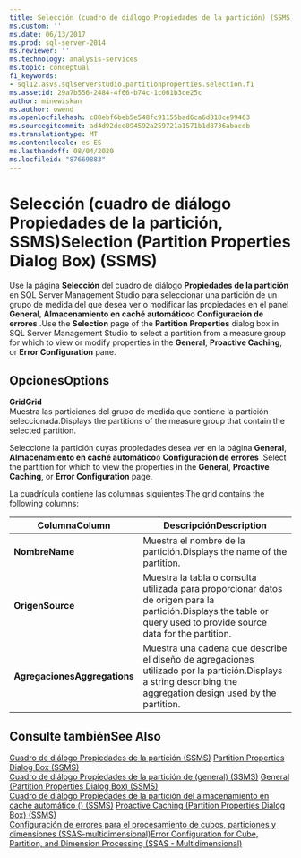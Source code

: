 ```yaml
---
title: Selección (cuadro de diálogo Propiedades de la partición) (SSMS) | Microsoft Docs
ms.custom: ''
ms.date: 06/13/2017
ms.prod: sql-server-2014
ms.reviewer: ''
ms.technology: analysis-services
ms.topic: conceptual
f1_keywords:
- sql12.asvs.sqlserverstudio.partitionproperties.selection.f1
ms.assetid: 29a7b556-2484-4f66-b74c-1c061b3ce25c
author: minewiskan
ms.author: owend
ms.openlocfilehash: c88ebf6beb5e548fc91155bad6ca6d818ce99463
ms.sourcegitcommit: ad4d92dce894592a259721a1571b1d8736abacdb
ms.translationtype: MT
ms.contentlocale: es-ES
ms.lasthandoff: 08/04/2020
ms.locfileid: "87669883"
---
```

# <a name="selection-partition-properties-dialog-box-ssms"></a><span data-ttu-id="404a5-102">Selección (cuadro de diálogo Propiedades de la partición, SSMS)</span><span class="sxs-lookup"><span data-stu-id="404a5-102">Selection (Partition Properties Dialog Box) (SSMS)</span></span>
  <span data-ttu-id="404a5-103">Use la página **Selección** del cuadro de diálogo **Propiedades de la partición** en SQL Server Management Studio para seleccionar una partición de un grupo de medida del que desea ver o modificar las propiedades en el panel **General**, **Almacenamiento en caché automático**o **Configuración de errores** .</span><span class="sxs-lookup"><span data-stu-id="404a5-103">Use the **Selection** page of the **Partition Properties** dialog box in SQL Server Management Studio to select a partition from a measure group for which to view or modify properties in the **General**, **Proactive Caching**, or **Error Configuration** pane.</span></span>  
  
## <a name="options"></a><span data-ttu-id="404a5-104">Opciones</span><span class="sxs-lookup"><span data-stu-id="404a5-104">Options</span></span>  
 <span data-ttu-id="404a5-105">**Grid**</span><span class="sxs-lookup"><span data-stu-id="404a5-105">**Grid**</span></span>  
 <span data-ttu-id="404a5-106">Muestra las particiones del grupo de medida que contiene la partición seleccionada.</span><span class="sxs-lookup"><span data-stu-id="404a5-106">Displays the partitions of the measure group that contain the selected partition.</span></span>  
  
 <span data-ttu-id="404a5-107">Seleccione la partición cuyas propiedades desea ver en la página **General**, **Almacenamiento en caché automático**o **Configuración de errores** .</span><span class="sxs-lookup"><span data-stu-id="404a5-107">Select the partition for which to view the properties in the **General**, **Proactive Caching**, or **Error Configuration** page.</span></span>  
  
 <span data-ttu-id="404a5-108">La cuadrícula contiene las columnas siguientes:</span><span class="sxs-lookup"><span data-stu-id="404a5-108">The grid contains the following columns:</span></span>  
  
|<span data-ttu-id="404a5-109">Columna</span><span class="sxs-lookup"><span data-stu-id="404a5-109">Column</span></span>|<span data-ttu-id="404a5-110">Descripción</span><span class="sxs-lookup"><span data-stu-id="404a5-110">Description</span></span>|  
|------------|-----------------|  
|<span data-ttu-id="404a5-111">**Nombre**</span><span class="sxs-lookup"><span data-stu-id="404a5-111">**Name**</span></span>|<span data-ttu-id="404a5-112">Muestra el nombre de la partición.</span><span class="sxs-lookup"><span data-stu-id="404a5-112">Displays the name of the partition.</span></span>|  
|<span data-ttu-id="404a5-113">**Origen**</span><span class="sxs-lookup"><span data-stu-id="404a5-113">**Source**</span></span>|<span data-ttu-id="404a5-114">Muestra la tabla o consulta utilizada para proporcionar datos de origen para la partición.</span><span class="sxs-lookup"><span data-stu-id="404a5-114">Displays the table or query used to provide source data for the partition.</span></span>|  
|<span data-ttu-id="404a5-115">**Agregaciones**</span><span class="sxs-lookup"><span data-stu-id="404a5-115">**Aggregations**</span></span>|<span data-ttu-id="404a5-116">Muestra una cadena que describe el diseño de agregaciones utilizado por la partición.</span><span class="sxs-lookup"><span data-stu-id="404a5-116">Displays a string describing the aggregation design used by the partition.</span></span>|  
  
## <a name="see-also"></a><span data-ttu-id="404a5-117">Consulte también</span><span class="sxs-lookup"><span data-stu-id="404a5-117">See Also</span></span>  
 <span data-ttu-id="404a5-118">[Cuadro de diálogo Propiedades de la partición &#40;SSMS&#41;](partition-properties-dialog-box-ssms.md) </span><span class="sxs-lookup"><span data-stu-id="404a5-118">[Partition Properties Dialog Box &#40;SSMS&#41;](partition-properties-dialog-box-ssms.md) </span></span>  
 <span data-ttu-id="404a5-119">[Cuadro de diálogo Propiedades de la partición de &#40;general&#41; &#40;SSMS&#41;](general-partition-properties-dialog-box-ssms.md) </span><span class="sxs-lookup"><span data-stu-id="404a5-119">[General &#40;Partition Properties Dialog Box&#41; &#40;SSMS&#41;](general-partition-properties-dialog-box-ssms.md) </span></span>  
 <span data-ttu-id="404a5-120">[Cuadro de diálogo Propiedades de la partición del almacenamiento en caché automático &#40;&#41; &#40;SSMS&#41;](proactive-caching-partition-properties-dialog-box-ssms.md) </span><span class="sxs-lookup"><span data-stu-id="404a5-120">[Proactive Caching &#40;Partition Properties Dialog Box&#41; &#40;SSMS&#41;](proactive-caching-partition-properties-dialog-box-ssms.md) </span></span>  
 [<span data-ttu-id="404a5-121">Configuración de errores para el procesamiento de cubos, particiones y dimensiones &#40;SSAS-multidimensional&#41;</span><span class="sxs-lookup"><span data-stu-id="404a5-121">Error Configuration for Cube, Partition, and Dimension Processing &#40;SSAS - Multidimensional&#41;</span></span>](multidimensional-models/error-configuration-for-cube-partition-and-dimension-processing.md)  
  
  
